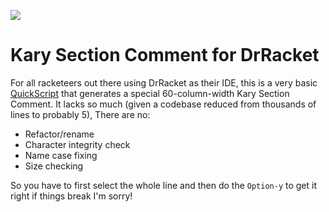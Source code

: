 ![](https://github.com/user-attachments/assets/bd8b3a69-e77b-4632-833b-ef8219564dc4)

# Kary Section Comment for DrRacket

For all racketeers out there using DrRacket as their IDE, this is a very basic [QuickScript](https://docs.racket-lang.org/quickscript/index.html) that generates a special 60-column-width Kary Section Comment. It lacks so much (given a codebase reduced from thousands of lines to probably 5), There are no:

- Refactor/rename
- Character integrity check
- Name case fixing
- Size checking

So you have to first select the whole line and then do the `Option-y` to get it right if things break I'm sorry!